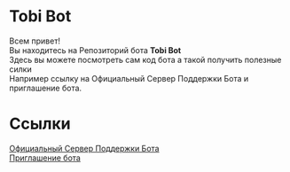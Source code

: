 # Tobi Bot

Всем привет!<br/>
Вы находитесь на Репозиторий бота **Tobi Bot**<br/>
Здесь вы можете посмотреть сам код бота а такой получить полезные силки<br/>
Например ссылку на Официальный Сервер Поддержки Бота и приглашение бота.

# Ссылки
[Официальный Сервер Поддержки Бота](<https://discord.gg/4FpZepm>)<br>
[Приглашение бота](<https://discord.com/api/oauth2/authorize?client_id=729957701240750140&permissions=2081422583&scope=bot>)
